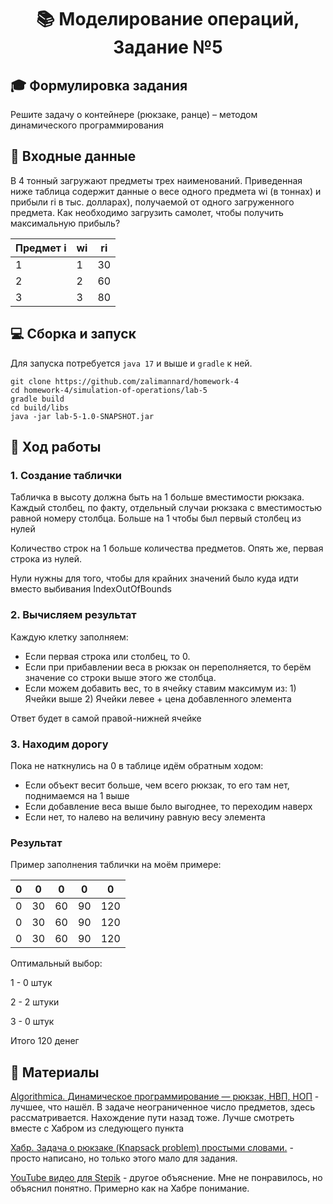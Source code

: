 <div class="myWrapper" align="center" markdown="1">

# :books: Моделирование операций, Задание №5

</div>

## :mortar_board: Формулировка задания

Решите задачу о контейнере (рюкзаке, ранце) – методом динамического программирования

## :scroll: Входные данные

В 4 тонный загружают предметы трех наименований. Приведенная ниже таблица содержит данные о весе одного предмета wi (в тоннах) и прибыли ri в тыс. долларах), получаемой от одного загруженного предмета. Как необходимо загрузить самолет, чтобы получить максимальную прибыль?

| Предмет i | wi | ri |
| - | - | - |
| 1 | 1 | 30 |
| 2 | 2 | 60 |
| 3 | 3 | 80 |

## :computer: Сборка и запуск

Для запуска потребуется `java 17` и выше и `gradle` к ней.

```shell
git clone https://github.com/zalimannard/homework-4
cd homework-4/simulation-of-operations/lab-5
gradle build
cd build/libs
java -jar lab-5-1.0-SNAPSHOT.jar
```

## :movie_camera: Ход работы

### 1. Создание таблички

Табличка в высоту должна быть на 1 больше вместимости рюкзака. Каждый столбец, по факту, отдельный случаи рюкзака с вместимостью равной номеру столбца. Больше на 1 чтобы был первый столбец из нулей

Количество строк на 1 больше количества предметов. Опять же, первая строка из нулей.

Нули нужны для того, чтобы для крайних значений было куда идти вместо выбивания IndexOutOfBounds

### 2. Вычисляем результат

Каждую клетку заполняем:

- Если первая строка или столбец, то 0.
- Если при прибавлении веса в рюкзак он переполняется, то берём значение со строки выше этого же столбца.
- Если можем добавить вес, то в ячейку ставим максимум из: 1) Ячейки выше 2) Ячейки левее + цена добавленного элемента

Ответ будет в самой правой-нижней ячейке

### 3. Находим дорогу

Пока не наткнулись на 0 в таблице идём обратным ходом:

- Если объект весит больше, чем всего рюкзак, то его там нет, поднимаемся на 1 выше
- Если добавление веса выше было выгоднее, то переходим наверх
- Если нет, то налево на величину равную весу элемента

### Результат

Пример заполнения таблички на моём примере:

| 0 | 0 | 0 | 0 | 0 |
| - | - | - | - | - |
| 0 | 30 | 60 | 90 | 120 |
| 0 | 30 | 60 | 90 | 120 |
| 0 | 30 | 60 | 90 | 120 |

Оптимальный выбор:

1 - 0 штук

2 - 2 штуки

3 - 0 штук

Итого 120 денег

## :ocean: Материалы

[Algorithmica. Динамическое программирование — рюкзак, НВП, НОП](https://algorithmica.org/tg/knapsack-gis-gcs) - лучшее, что нашёл. В задаче неограниченное число предметов, здесь рассматривается. Нахождение пути назад тоже. Лучше смотреть вместе с Хабром из следующего пункта

[Хабр. Задача о рюкзаке (Knapsack problem) простыми словами.](https://habr.com/ru/users/Sm1le291/posts/) - просто написано, но только этого мало для задания.

[YouTube видео для Stepik](https://www.youtube.com/watch?v=14TkOrj0onU) - другое объяснение. Мне не понравилось, но объяснил понятно. Примерно как на Хабре понимание.
